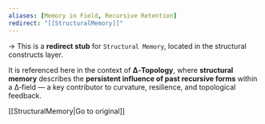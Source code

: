 ```yaml
---
aliases: [Memory in Field, Recursive Retention]
redirect: "[[StructuralMemory]]"
---
```


→ This is a **redirect stub** for `Structural Memory`, located in the structural constructs layer.

It is referenced here in the context of **∆‑Topology**, where **structural memory** describes the **persistent influence of past recursive forms** within a ∆‑field — a key contributor to curvature, resilience, and topological feedback.

[[StructuralMemory|Go to original]]
